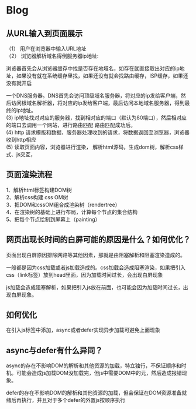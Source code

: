 # Blog
## 从URL输入到页面展示
<div>（1） 用户在浏览器中输入URL地址</div>
<div>（2） 浏览器解析域名得倒服务器ip地址:</p>
浏览器首先会从浏览器缓存中找是否存在地域名，如存在就直接取出对应的ip地址，如果没有就在系统缓存里找，如果还没有就会找路由缓存，ISP缓存，如果还没有就开启</p>
一个DNS服务器。DNS首先会访问顶级域名服务器，将对应的ip发给客户端，然后访问根域名解析器，将对应的ip发给客户端，最后访问本地域名服务器，得到最终的ip地址。
</di>
<div>(3) ip地址找对对应的服务器，找到相对应的端口（默认为80端口），然后相对应的端口去调用一个网站，进行路由匹配 路由匹配成功后。</div>
<div>(4) http 请求模版和数据，服务器处理收到的请求，将数据返回至浏览器，浏览器收到http相应</div>
<div>(5) 读取页面内容，浏览器进行渲染， 解析html源码，生成dom树，解析css样式、js交互，<div>
 

<h2> 页面渲染流程</h2>
 <div>1、解析html标签构建DOM树</div>
 <div>2、解析css构建 css OM树</div>
 <div>3、把DOM和cssOM组合成渲染树（rendertree）</div>
 <div>4、在渲染树的基础上进行布局，计算每个节点的集合结构</div>
 <div>5、把每个节点绘制到屏幕上（painting）</div>
  
<h2> 网页出现长时间的白屏可能的原因是什么？如何优化？</h2>
 <div>页面出现白屏原因排除网路等其他因素，那就是由阻塞解析和阻塞渲染造成的。
  <p>一般都是因为css加载或者js加载造成的。css加载会造成阻塞渲染，如果把引入css（link标签）放到head里面，因为加载时间过长，会出现白屏现象</p>
  <p>js加载会造成阻塞解析，如果把引入js放在前面，也可能会因为加载时间过长，出现白屏现象。</p>
<h2>如何优化</h2>
  <p>在引入js标签中添加，async或者defer实现异步加载可避免上面现象</p>
 </div>

<h2> async与defer有什么异同？</h2>
  <div>
   <p>async的存在不影响DOM的解析和其他资源的加载，特立独行，不保证顺序和时机。可能会造成js加载DOM没加载完，但js中需要DOM中的元，然后造成报错现象。</p>
   <p>defer的存在不影响DOM的解析和其他资源的加载，但会保证在DOM资源准备就绪后再执行，并且对于多个defer的外置js按顺序执行</p>
 </div>
